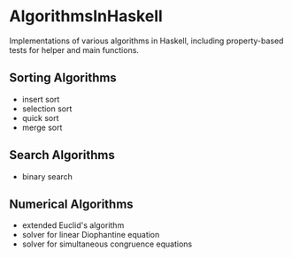 # AlgorithmsInHaskell
Implementations of various algorithms in Haskell,
including property-based tests for helper and main functions.

## Sorting Algorithms
* insert sort 
* selection sort 
* quick sort 
* merge sort

## Search Algorithms
* binary search

## Numerical Algorithms
* extended Euclid's algorithm
* solver for linear Diophantine equation
* solver for simultaneous congruence equations

